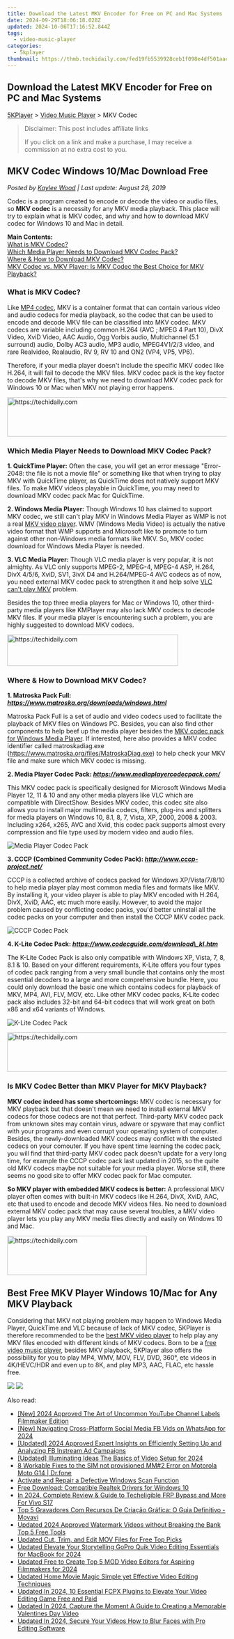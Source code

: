 ```yaml
---
title: Download the Latest MKV Encoder for Free on PC and Mac Systems
date: 2024-09-29T18:06:18.028Z
updated: 2024-10-06T17:16:52.844Z
tags:
  - video-music-player
categories:
  - 5kplayer
thumbnail: https://thmb.techidaily.com/fed19fb5539928ceb1f098e4df501aac24d80c5bb6000047d745afbd7491bdcb.jpg
---
```


## Download the Latest MKV Encoder for Free on PC and Mac Systems

[5KPlayer](https://tools.techidaily.com/5kplayer/products/) \> [Video Music Player](https://tools.techidaily.com/5kplayer/video-music-player/) \> MKV Codec

>  Disclaimer: This post includes affiliate links
>
>  If you click on a link and make a purchase, I may receive a commission at no extra cost to you.
>

## MKV Codec Windows 10/Mac Download Free

 _Posted by [Kaylee Wood](https://www.quora.com/profile/Amanda-Hu-21) | Last update: August 28, 2019_

Codec is a program created to encode or decode the video or audio files, so **MKV codec** is a necessity for any MKV media playback. This place will try to explain what is MKV codec, and why and how to download MKV codec for Windows 10 and Mac in detail.

**Main Contents:**  
[What is MKV Codec?](https://tools.techidaily.com/5kplayer/video-music-player/)  
[Which Media Player Needs to Download MKV Codec Pack?](https://tools.techidaily.com/5kplayer/video-music-player/)  
[Where & How to Download MKV Codec?](https://tools.techidaily.com/5kplayer/video-music-player/)  
[MKV Codec vs. MKV Player: Is MKV Codec the Best Choice for MKV Playback?](https://tools.techidaily.com/5kplayer/video-music-player/)

### What is MKV Codec?

Like [MP4 codec](https://tools.techidaily.com/5kplayer/video-music-player/), MKV is a container format that can contain various video and audio codecs for media playback, so the codec that can be used to encode and decode MKV file can be classified into MKV codec. MKV codecs are variable including common H.264 (AVC ; MPEG 4 Part 10), DivX Video, XviD Video, AAC Audio, Ogg Vorbis audio, Multichannel (5.1 surround) audio, Dolby AC3 audio, MP3 audio, MPEG4V1/2/3 video, and rare Realvideo, Realaudio, RV 9, RV 10 and ON2 (VP4, VP5, VP6).

Therefore, if your media player doesn't include the specific MKV codec like H.264, it will fail to decode the MKV files. MKV codec pack is the key factor to decode MKV files, that's why we need to download MKV codec pack for Windows 10 or Mac when MKV not playing error happens.

<!-- affiliate ads begin -->
<a href="https://appsumo.8odi.net/c/5597632/2049364/7443" target="_top" id="2049364">
  <img src="//a.impactradius-go.com/display-ad/7443-2049364" border="0" alt="https://techidaily.com" width="728" height="90"/>
</a>
<img height="0" width="0" src="https://appsumo.8odi.net/i/5597632/2049364/7443" style="position:absolute;visibility:hidden;" border="0" />
<!-- affiliate ads end -->

### Which Media Player Needs to Download MKV Codec Pack?

**1\. QuickTime Player:** Often the case, you will get an error message "Error-2048: the file is not a movie file" or something like that when trying to play MKV with QuickTime player, as QuickTime does not natively support MKV files. To make MKV videos playable in QuickTime, you may need to download MKV codec pack Mac for QuickTime.

**2\. Windows Media Player:** Though Windows 10 has claimed to support MKV codec, we still can't play MKV in Windows Media Player as WMP is not a real [MKV video player](https://tools.techidaily.com/5kplayer/video-music-player/). WMV (Windows Media Video) is actually the native video format that WMP supports and Microsoft like to promote to turn against other non-Windows media formats like MKV. So, MKV codec download for Windows Media Player is needed.

**3\. VLC Media Player:** Though VLC media player is very popular, it is not almighty. As VLC only supports MPEG-2, MPEG-4, MPEG-4 ASP, H.264, DivX 4/5/6, XviD, SV1, 3ivX D4 and H.264/MPEG-4 AVC codecs as of now, you need external MKV codec pack to strengthen it and help solve [VLC can't play MKV](https://tools.techidaily.com/5kplayer/video-music-player/) problem.

Besides the top three media players for Mac or Windows 10, other third-party media players like KMPlayer may also lack MKV codecs to decode MKV files. If your media player is encountering such a problem, you are highly suggested to download MKV codecs.

<!-- affiliate ads begin -->
<a href="https://aligracehair.sjv.io/c/5597632/2135417/19272" target="_top" id="2135417">
  <img src="//a.impactradius-go.com/display-ad/19272-2135417" border="0" alt="https://techidaily.com" width="392" height="72"/>
</a>
<img height="0" width="0" src="https://aligracehair.sjv.io/i/5597632/2135417/19272" style="position:absolute;visibility:hidden;" border="0" />
<!-- affiliate ads end -->

### Where & How to Download MKV Codec?

**1\. Matroska Pack Full: _https://www.matroska.org/downloads/windows.html_**

Matroska Pack Full is a set of audio and video codecs used to facilitate the playback of MKV files on Windows PC. Besides, you can also find other components to help beef up the media player besides the [MKV codec pack for Windows Media Player](https://tools.techidaily.com/5kplayer/video-music-player/). If interested, here also provides a MKV codec identifier called matroskadiag.exe (https://www.matroska.org/files/MatroskaDiag.exe) to help check your MKV file and make sure which MKV codec is missing.

**2\. Media Player Codec Pack: _https://www.mediaplayercodecpack.com/_**

This MKV codec pack is specifically designed for Microsoft Windows Media Player 12, 11 & 10 and any other media players like VLC which are compatible with DirectShow. Besides MKV codec, this codec site also allows you to install major multimedia codecs, filters, plug-ins and splitters for media players on Windows 10, 8.1, 8, 7, Vista, XP, 2000, 2008 & 2003\. Including x264, x265, AVC and Xvid, this codec pack supports almost every compression and file type used by modern video and audio files.

![Media Player Codec Pack](https://www.5kplayer.com/video-music-player/img/media-player-codec-pack.jpg) 

**3\. CCCP (Combined Community Codec Pack): _http://www.cccp-project.net/_**

CCCP is a collected archive of codecs packed for Windows XP/Vista/7/8/10 to help media player play most common media files and formats like MKV. By installing it, your video player is able to play MKV encoded with H.264, DivX, XviD, AAC, etc much more easily. However, to avoid the major problem caused by conflicting codec packs, you'd better uninstall all the codec packs on your computer and then install the CCCP MKV codec pack.

![CCCP Codec Pack](https://www.5kplayer.com/video-music-player/img/cccp.jpg) 

**4\. K-Lite Codec Pack: _https://www.codecguide.com/download\_kl.htm_**

The K-Lite Codec Pack is also only compatible with Windows XP, Vista, 7, 8, 8.1 & 10\. Based on your different requirements, K-Lite offers you four types of codec pack ranging from a very small bundle that contains only the most essential decoders to a large and more comprehensive bundle. Here, you could only download the basic one which contains codecs for playback of MKV, MP4, AVI, FLV, MOV, etc. Like other MKV codec packs, K-Lite codec pack also includes 32-bit and 64-bit codecs that will work great on both x86 and x64 variants of Windows.

![K-Lite Codec Pack](https://www.5kplayer.com/video-music-player/img/k-lite.jpg) 

<!-- affiliate ads begin -->
<a href="https://smilemakers.pxf.io/c/5597632/2123899/26106" target="_top" id="2123899">
  <img src="//a.impactradius-go.com/display-ad/26106-2123899" border="0" alt="https://techidaily.com" width="728" height="90"/>
</a>
<img height="0" width="0" src="https://smilemakers.pxf.io/i/5597632/2123899/26106" style="position:absolute;visibility:hidden;" border="0" />
<!-- affiliate ads end -->

### Is MKV Codec Better than MKV Player for MKV Playback?

**MKV codec indeed has some shortcomings:** MKV codec is necessary for MKV playback but that doesn't mean we need to install external MKV codecs for those codecs are not that perfect. Third-party MKV codec pack from unknown sites may contain virus, adware or spyware that may conflict with your programs and even corrupt your operating system of computer. Besides, the newly-downloaded MKV codecs may conflict with the existed codecs on your comouter. If you have spent time learning the codec pack, you will find that third-party MKV codec pack doesn't update for a very long time, for example the CCCP codec pack last updated in 2015, so the quite old MKV codecs maybe not suitable for your media player. Worse still, there seems no good site to offer MKV codec pack for Mac computer.

**So MKV player with embedded MKV codecs is better:** A professional MKV player often comes with built-in MKV codecs like H.264, DivX, XviD, AAC, etc that used to encode and decode MKV videos files. No need to download external MKV codec pack that may cause several troubles, a MKV video player lets you play any MKV media files directly and easily on Windows 10 and Mac.

<!-- affiliate ads begin -->
<a href="https://aligracehair.sjv.io/c/5597632/2135415/19272" target="_top" id="2135415">
  <img src="//a.impactradius-go.com/display-ad/19272-2135415" border="0" alt="https://techidaily.com" width="320" height="90"/>
</a>
<img height="0" width="0" src="https://aligracehair.sjv.io/i/5597632/2135415/19272" style="position:absolute;visibility:hidden;" border="0" />
<!-- affiliate ads end -->

## Best Free MKV Player Windows 10/Mac for Any MKV Playback

Considering that MKV not playing problem may happen to Windows Media Player, QuickTime and VLC because of lack of MKV codec, 5KPlayer is therefore recommended to be the [best MKV video player](https://tools.techidaily.com/5kplayer/video-music-player/) to help play any MKV files encoded with different kinds of MKV codecs. Born to be a [free video music player](https://tools.techidaily.com/5kplayer/video-music-player/), besides MKV playback, 5KPlayer also offers the possibility for you to play MP4, WMV, MOV, FLV, DVD, 360°, etc videos in 4K/HEVC/HDR and even up to 8K, and play MP3, AAC, FLAC, etc hassle free.

[![](https://www.5kplayer.com/video-music-player/../button/freedownwhitewin.png)](https://tools.techidaily.com/5kplayer/products/) [![](https://www.5kplayer.com/video-music-player/../button/freedownbackmac.png)](https://tools.techidaily.com/5kplayer/products/)

<ins class="adsbygoogle"
     style="display:block"
     data-ad-format="autorelaxed"
     data-ad-client="ca-pub-7571918770474297"
     data-ad-slot="1223367746"></ins>

<ins class="adsbygoogle"
     style="display:block"
     data-ad-client="ca-pub-7571918770474297"
     data-ad-slot="8358498916"
     data-ad-format="auto"
     data-full-width-responsive="true"></ins>

<span class="atpl-alsoreadstyle">Also read:</span>
<div><ul>
<li><a href="https://youtube-docs.techidaily.com/024-approved-the-art-of-uncommon-youtube-channel-labels-filmmaker-edition/"><u>[New] 2024 Approved The Art of Uncommon YouTube Channel Labels Filmmaker Edition</u></a></li>
<li><a href="https://facebook-videos.techidaily.com/new-navigating-cross-platform-social-media-fb-vids-on-whatsapp-for-2024/"><u>[New] Navigating Cross-Platform Social Media FB Vids on WhatsApp for 2024</u></a></li>
<li><a href="https://facebook-videos.techidaily.com/updated-2024-approved-expert-insights-on-efficiently-setting-up-and-analyzing-fb-instream-ad-campaigns/"><u>[Updated] 2024 Approved Expert Insights on Efficiently Setting Up and Analyzing FB Instream Ad Campaigns</u></a></li>
<li><a href="https://youtube-zero.techidaily.com/ed-illuminating-ideas-the-basics-of-video-setup-for-2024/"><u>[Updated] Illuminating Ideas The Basics of Video Setup for 2024</u></a></li>
<li><a href="https://howto.techidaily.com/8-workable-fixes-to-the-sim-not-provisioned-mm2-error-on-motorola-moto-g14-drfone-by-drfone-fix-android-problems-fix-android-problems/"><u>8 Workable Fixes to the SIM not provisioned MM#2 Error on Motorola Moto G14 | Dr.fone</u></a></li>
<li><a href="https://sound-issues.techidaily.com/activate-and-repair-a-defective-windows-scan-function/"><u>Activate and Repair a Defective Windows Scan Function</u></a></li>
<li><a href="https://hardware-updates.techidaily.com/free-download-compatible-realtek-drivers-for-windows-10/"><u>Free Download: Compatible Realtek Drivers for Windows 10</u></a></li>
<li><a href="https://android-unlock.techidaily.com/in-2024-complete-review-and-guide-to-techeligible-frp-bypass-and-more-for-vivo-s17-by-drfone-android/"><u>In 2024, Complete Review & Guide to Techeligible FRP Bypass and More For Vivo S17</u></a></li>
<li><a href="https://some-approaches.techidaily.com/top-5-gravadores-com-recursos-de-criacao-grafica-o-guia-definitivo-movavi/"><u>Top 5 Gravadores Com Recursos De Criação Gráfica: O Guia Definitivo - Movavi</u></a></li>
<li><a href="https://video-creation-software.techidaily.com/updated-2024-approved-watermark-videos-without-breaking-the-bank-top-5-free-tools/"><u>Updated 2024 Approved Watermark Videos without Breaking the Bank Top 5 Free Tools</u></a></li>
<li><a href="https://video-creation-software.techidaily.com/updated-cut-trim-and-edit-mov-files-for-free-top-picks/"><u>Updated Cut, Trim, and Edit MOV Files for Free Top Picks</u></a></li>
<li><a href="https://video-creation-software.techidaily.com/updated-elevate-your-storytelling-gopro-quik-video-editing-essentials-for-macbook-for-2024/"><u>Updated Elevate Your Storytelling GoPro Quik Video Editing Essentials for MacBook for 2024</u></a></li>
<li><a href="https://video-creation-software.techidaily.com/updated-free-to-create-top-5-mod-video-editors-for-aspiring-filmmakers-for-2024/"><u>Updated Free to Create Top 5 MOD Video Editors for Aspiring Filmmakers for 2024</u></a></li>
<li><a href="https://video-creation-software.techidaily.com/updated-home-movie-magic-simple-yet-effective-video-editing-techniques/"><u>Updated Home Movie Magic Simple yet Effective Video Editing Techniques</u></a></li>
<li><a href="https://video-creation-software.techidaily.com/updated-in-2024-10-essential-fcpx-plugins-to-elevate-your-video-editing-game-free-and-paid/"><u>Updated In 2024, 10 Essential FCPX Plugins to Elevate Your Video Editing Game Free and Paid</u></a></li>
<li><a href="https://video-creation-software.techidaily.com/updated-in-2024-capture-the-moment-a-guide-to-creating-a-memorable-valentines-day-video/"><u>Updated In 2024, Capture the Moment A Guide to Creating a Memorable Valentines Day Video</u></a></li>
<li><a href="https://video-creation-software.techidaily.com/updated-in-2024-secure-your-videos-how-to-blur-faces-with-pro-editing-software/"><u>Updated In 2024, Secure Your Videos How to Blur Faces with Pro Editing Software</u></a></li>
</ul></div>

